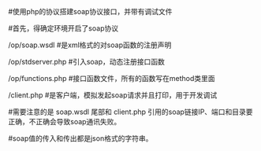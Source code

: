 #使用php的协议搭建soap协议接口，并带有调试文件

#首先，得确定环境开启了soap协议

/op/soap.wsdl       #是xml格式的对soap函数的注册声明

/op/stdserver.php   #引入soap，动态注册接口函数

/op/functions.php   #接口函数文件，所有的函数写在method类里面

/client.php         #是客户端，模拟发起soap请求并且打印，用于开发调试

#需要注意的是 soap.wsdl 尾部和 client.php 引用的soap链接IP、端口和目录要正确，不正确会导致soap通讯失败。

#soap值的传入和传出都是json格式的字符串。
